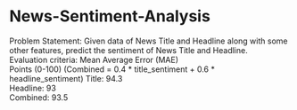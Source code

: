 # News-Sentiment-Analysis
Problem Statement: Given data of News Title and Headline along with some other features, predict the sentiment of News Title and Headline.  
Evaluation criteria: Mean Average Error (MAE)  
Points (0-100) (Combined = 0.4 * title_sentiment + 0.6 * headline_sentiment) 
Title: 94.3  
Headline: 93  
Combined: 93.5
